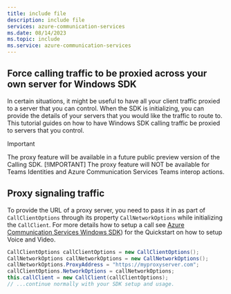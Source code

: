 ```yaml
---
title: include file
description: include file
services: azure-communication-services
ms.date: 08/14/2023
ms.topic: include
ms.service: azure-communication-services
---
```


## Force calling traffic to be proxied across your own server for Windows SDK

In certain situations, it might be useful to have all your client traffic proxied to a server that you can control. When the SDK is initializing, you can provide the details of your servers that you would like the traffic to route to. This tutorial guides on how to have Windows SDK calling traffic be proxied to servers that you control.

>[!IMPORTANT]
> The proxy feature will be available in a future public preview version of the Calling SDK.
>[!IMPORTANT]
> The proxy feature will NOT be available for Teams Identities and Azure Communication Services Teams interop actions. 
## Proxy signaling traffic

To provide the URL of a proxy server, you need to pass it in as part of `CallClientOptions` through its property `CallNetworkOptions` while initializing the `CallClient`. For more details how to setup a call see [Azure Communication Services Windows SDK](../../quickstarts/voice-video-calling/get-started-with-video-calling.md?pivots=platform-windows)) for the Quickstart on how to setup Voice and Video.

```c#
CallClientOptions callClientOptions = new CallClientOptions();
CallNetworkOptions callNetworkOptions = new CallNetworkOptions();
callNetworkOptions.ProxyAddress = "https://myproxyserver.com";
callClientOptions.NetworkOptions = callNetworkOptions;
this.callClient = new CallClient(callClientOptions);
// ...continue normally with your SDK setup and usage.
```
